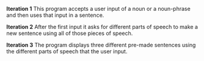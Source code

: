 **Iteration 1**
This program accepts a user input of a noun or a noun-phrase and then uses that input in a sentence. 

**Iteration 2**
After the first input it asks for different parts of speech to make a new sentence using all of those pieces of speech.

**Iteration 3**
The program displays three different pre-made sentences using the different parts of speech that the user input.
